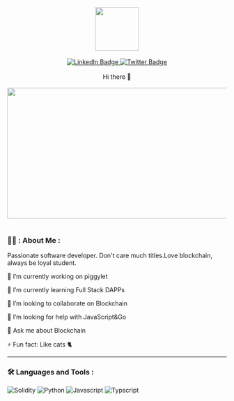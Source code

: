 <div id="header" align="center">
  <img src="https://media.giphy.com/media/M9gbBd9nbDrOTu1Mqx/giphy.gif" width="100"/>
</div>
&nbsp;





<div id="badges" align="center">
  <a href="https://www.linkedin.com/in/furkandemireleng/">
    <img src="https://img.shields.io/badge/LinkedIn-blue?style=for-the-badge&logo=linkedin&logoColor=white" alt="LinkedIn Badge"/>
  </a>
  <a href="https://twitter.com/furkandemirelen">
    <img src="https://img.shields.io/badge/Twitter-blue?style=for-the-badge&logo=twitter&logoColor=white" alt="Twitter Badge"/>
  </a>
</div>
&nbsp;
<div id="header" align="center">
  Hi there 👋
</div>
&nbsp;
<div align="center">
  <img src="https://media.giphy.com/media/dWesBcTLavkZuG35MI/giphy.gif" width="600" height="300"/>
</div>
&nbsp;

### 👨‍💻 : About Me :

Passionate software developer. Don't care much titles.Love blockchain, always be loyal student.

 🔭 I’m currently working on piggylet

🌱 I’m currently learning Full Stack DAPPs

👯 I’m looking to collaborate on Blockchain 

🤔 I’m looking for help with JavaScript&Go

💬 Ask me about Blockchain

⚡ Fun fact: Like cats 🐈

---

### :hammer_and_wrench: Languages and Tools :

![Solidity](https://camo.githubusercontent.com/34727bff9769cbe20c7061c5698ddf977aaabdaede851dfd78604a2376b70dc3/68747470733a2f2f696d672e736869656c64732e696f2f62616467652f536f6c69646974792d2532333030303030302e7376673f7374796c653d666f722d7468652d6261646765266c6f676f3d736f6c6964697479266c6f676f436f6c6f723d7768697465)
![Python](https://camo.githubusercontent.com/8a64e82b88b71294679fccf25fc132fe4f2aee0d2b44174559df4dc1f9bd507b/68747470733a2f2f696d672e736869656c64732e696f2f62616467652f707974686f6e2d2532333134333534432e7376673f7374796c653d666f722d7468652d6261646765266c6f676f3d707974686f6e266c6f676f436f6c6f723d7768697465)  ![Javascript](https://camo.githubusercontent.com/aeddc848275a1ffce386dc81c04541654ca07b2c43bbb8ad251085c962672aea/68747470733a2f2f696d672e736869656c64732e696f2f62616467652f6a6176617363726970742d2532333332333333302e7376673f7374796c653d666f722d7468652d6261646765266c6f676f3d6a617661736372697074266c6f676f436f6c6f723d253233463744463145)  ![Typscript](https://camo.githubusercontent.com/ee71fcc1aa3d059265517741dffc4161922fd744377e7a5f07c43381d0aa9aac/68747470733a2f2f696d672e736869656c64732e696f2f62616467652f747970657363726970742d2532333030374143432e7376673f7374796c653d666f722d7468652d6261646765266c6f676f3d74797065736372697074266c6f676f436f6c6f723d7768697465) 

<!--
**furkandemireleng/furkandemireleng** is a ✨ _special_ ✨ repository because its `README.md` (this file) appears on your GitHub profile.

Here are some ideas to get you started:

🔭 I’m currently working on EduAsist
🌱 I’m currently learning Web&Flutter
👯 I’m looking to collaborate on Flutter
🤔 I’m looking for help with Flutter
💬 Ask me about Mobile
- 📫 How to reach me: 
- 😄 Pronouns: ...
- ⚡ Fun fact: like cats
-->



